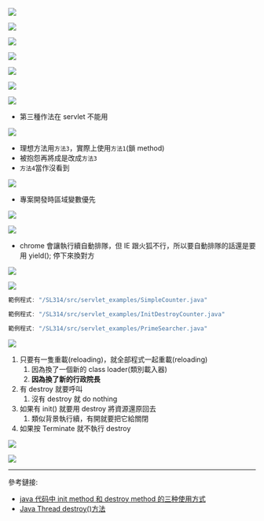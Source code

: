 <p>
  <img src="./image/05-06_01_p48.png">
</p>

<p>
  <img src="./image/05-06_02_p38.png">
</p>

<p>
  <img src="./image/05-06_03_p62.png">
</p>

<p>
  <img src="./image/05-06_04_code.png">
</p>

<p>
  <img src="./image/05-06_05_p49.png">
</p>

<p>
  <img src="./image/05-06_06_p10.png">
</p>

<p>
  <img src="./image/05-06_07_p130.png">
</p>

- 第三種作法在 servlet 不能用

<p>
  <img src="./image/05-06_09_p89.png">
</p>

- 理想方法用`方法3`，實際上使用`方法1`(鎖 method)
- 被抱怨再將成是改成`方法3`
- `方法4`當作沒看到

<p>
  <img src="./image/05-06_08_p50.png">
</p>

- 專案開發時區域變數優先

<p>
  <img src="./image/05-06_10_p51_1.png">
</p>

<p>
  <img src="./image/05-06_11_p51_2.png">
</p>

- chrome 會讓執行續自動排隊，但 IE 跟火狐不行，所以要自動排隊的話還是要用 yield(); 停下來換對方

<p>
  <img src="./image/05-06_12_code.png">
</p>

<p>
  <img src="./image/05-06_13_p53.png">
</p>

```cs
範例程式: "/SL314/src/servlet_examples/SimpleCounter.java"
```

```cs
範例程式: "/SL314/src/servlet_examples/InitDestroyCounter.java"
```

```cs
範例程式: "/SL314/src/servlet_examples/PrimeSearcher.java"
```

<p>
  <img src="./image/05-06_14_p355.png">
</p>

1. 只要有一隻重載(reloading)，就全部程式一起重載(reloading)
   1. 因為換了一個新的 class loader(類別載入器)
   2. **因為換了新的行政院長**
2. 有 destroy 就要呼叫
   1. 沒有 destroy 就 do nothing
3. 如果有 init() 就要用 destroy 將資源還原回去
   1. 類似背景執行續，有開就要把它給關閉
4. 如果按 Terminate 就不執行 destroy

<p>
  <img src="./image/05-06_15_p46.png">
</p>

<p>
  <img src="./image/05-06_16_p44.png">
</p>

---

參考鏈接:

- [java 代码中 init method 和 destroy method 的三种使用方式](https://blog.csdn.net/tuzongxun/article/details/53580695)
- [Java Thread destroy()方法](https://www.yiibai.com/java_multithreading/java-thread-destroy-method.html)
